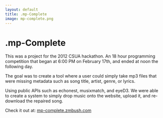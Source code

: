 ```yaml
---
layout: default
title: .mp-Complete
image: mp-complete.png
---
```

# .mp-Complete 

This was a project for the 2012 CSUA hackathon. An 18 hour programming
competition that began at 6:00 PM on February 17th, and ended at noon the
following day. 

The goal was to create a tool where a user could simply take mp3 files that were
missing metadata such as song title, artist, genre, or lyrics. 

Using public APIs such as echonest, musixmatch, and eyeD3. We were able to
create a system to simply drop music onto the website, upload it, and
re-download the repaired song. 

Check it out at: [mp-complete.zmbush.com](http://mp-complete.zmbush.com/) 


